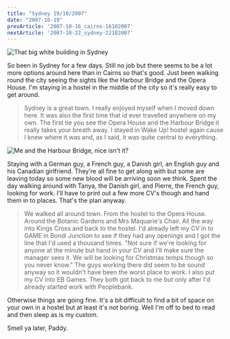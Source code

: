 ```yaml
---
title: "Sydney 19/10/2007"
date: "2007-10-19"
prevArticle: '2007-10-16_cairns-16102007'
nextArticle: '2007-10-22_sydney-22102007'
---
```

![That big white building in Sydney](/images/PA190155.JPG "That big white building in Sydney")

So been in Sydney for a few days. Still no job but there seems to be a lot more options around here than in Cairns so that's good. Just been walking round the city seeing the sights like the Harbour Bridge and the Opera House. I'm staying in a hostel in the middle of the city so it's really easy to get around.
> Sydney is a great town. I really enjoyed myself when I moved down here. It was also the first time that id ever travelled anywhere on my own. The first tie you see the Opera House and the Harbour Bridge it really takes your breath away. I stayed in Wake Up! hostel again cause I knew where it was and, as I said, it was quite central to everything.

![Me and the Harbour Bridge, nice isn't it?](/images/PA190168.JPG "Me and the Harbour Bridge, nice isn't it?")

Staying with a German guy, a French guy, a Danish girl, an English guy and his Canadian girlfriend. They're all fine to get along with but some are leaving today so some new blood will be arriving soon we think. Spent the day walking around with Tanya, the Danish girl, and Pierre, the French guy, looking for work. I'll have to print out a few more CV's though and hand them in to places. That's the plan anyway.
> We walked all around town. From the hostel to the Opera House. Around the Botanic Gardens and Mrs Maquarie's Chair. All the way into Kings Cross and back to the hostel. I'd already left my CV in to GAME in Bondi Junction to see if they had any openings and I got the line that I'd used a thousand times. "Not sure if we're looking for anyone at the minute but hand in your CV and I'll make sure the manager sees it. We will be looking for Christmas temps though so you never know." The guys working there did seem to be sound anyway so it wouldn't have been the worst place to work. I also put my CV into EB Games. They both got back to me but only after I'd already started work with Peoplebank.

Otherwise things are going fine. It's a bit difficult to find a bit of space on your own in a hostel but at least it's not boring. Well I'm off to bed to read and then sleep as is my custom.

Smell ya later,
Paddy.